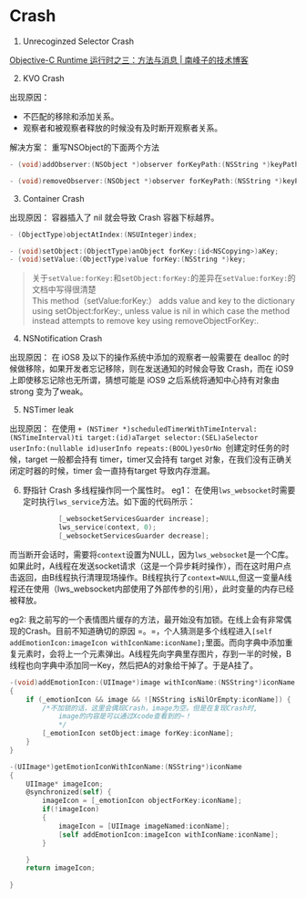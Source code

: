 # Crash
1. Unrecoginzed Selector Crash

[Objective-C Runtime 运行时之三：方法与消息 | 南峰子的技术博客](https://southpeak.github.io/2014/11/03/objective-c-runtime-3/)


2. KVO Crash

出现原因：
* 不匹配的移除和添加关系。
* 观察者和被观察者释放的时候没有及时断开观察者关系。

解决方案：
重写NSObject的下面两个方法
```Objective-C
- (void)addObserver:(NSObject *)observer forKeyPath:(NSString *)keyPath options:(NSKeyValueObservingOptions)options context:(void *)context;

- (void)removeObserver:(NSObject *)observer forKeyPath:(NSString *)keyPath;

```

3. Container Crash

出现原因：
容器插入了 nil 就会导致 Crash
容器下标越界。

```Objective-C
- (ObjectType)objectAtIndex:(NSUInteger)index;

- (void)setObject:(ObjectType)anObject forKey:(id<NSCopying>)aKey;
- (void)setValue:(ObjectType)value forKey:(NSString *)key;
```

> 关于`setValue:forKey:`和`setObject:forKey:`的差异在`setValue:forKey:`的文档中写得很清楚  
> This method（setValue:forKey:） adds value and key to the dictionary using setObject:forKey:, unless value is nil in which case the method instead attempts to remove key using removeObjectForKey:.  



4. NSNotification Crash

出现原因：
在 iOS8 及以下的操作系统中添加的观察者一般需要在 dealloc 的时候做移除，如果开发者忘记移除，则在发送通知的时候会导致 Crash，而在 iOS9 上即使移忘记除也无所谓，猜想可能是 iOS9 之后系统将通知中心持有对象由 strong 变为了weak。

5. NSTimer leak

出现原因：
在使用 `+ (NSTimer *)scheduledTimerWithTimeInterval:(NSTimeInterval)ti target:(id)aTarget selector:(SEL)aSelector userInfo:(nullable id)userInfo repeats:(BOOL)yesOrNo `创建定时任务的时候，target 一般都会持有 timer，timer又会持有 target 对象，在我们没有正确关闭定时器的时候，timer 会一直持有target 导致内存泄漏。


6. 野指针 Crash
多线程操作同一个属性时。
eg1：
在使用`lws_websocket`时需要定时执行`lws_service`方法。如下面的代码所示：
```Objective-C
            [_websocketServicesGuarder increase];
            lws_service(context, 0);
            [_websocketServicesGuarder decrease];
```
而当断开会话时，需要将`context`设置为NULL，因为`lws_websocket`是一个C库。
如果此时，A线程在发送socket请求（这是一个异步耗时操作），而在这时用户点击返回，由B线程执行清理现场操作。B线程执行了`context=NULL`,但这一变量A线程还在使用（lws_websocket内部使用了外部传参的引用），此时变量的内存已经被释放。

eg2:
我之前写的一个表情图片缓存的方法，最开始没有加锁。在线上会有非常偶现的Crash。目前不知道确切的原因 =。=，个人猜测是多个线程进入`[self addEmotionIcon:imageIcon withIconName:iconName];`里面。而向字典中添加重复元素时，会将上一个元素弹出。A线程先向字典里存图片，存到一半的时候，B线程也向字典中添加同一Key，然后把A的对象给干掉了。于是A挂了。
```Objective-c
-(void)addEmotionIcon:(UIImage*)image withIconName:(NSString*)iconName
{
    if (_emotionIcon && image && ![NSString isNilOrEmpty:iconName]) {
        /*不加锁的话，这里会偶现Crash，image为空。但是在复现Crash时,
			image的内容是可以通过Xcode查看到的~！
			*/	
        [_emotionIcon setObject:image forKey:iconName];
    }
}

-(UIImage*)getEmotionIconWithIconName:(NSString*)iconName
{
    UIImage* imageIcon;
    @synchronized(self) {
        imageIcon = [_emotionIcon objectForKey:iconName];
        if(!imageIcon)
        {
            imageIcon = [UIImage imageNamed:iconName];
            [self addEmotionIcon:imageIcon withIconName:iconName];
        }

    }
    return imageIcon;
    
}

```









